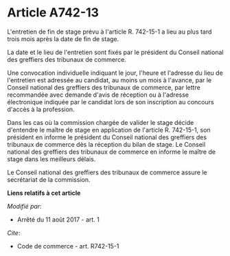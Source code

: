 # Article A742-13

L'entretien de fin de stage prévu à l'article R. 742-15-1 a lieu au plus tard trois mois après la date de fin de stage.

La date et le lieu de l'entretien sont fixés par le président du Conseil national des greffiers des tribunaux de commerce.

Une convocation individuelle indiquant le jour, l'heure et l'adresse du lieu de l'entretien est adressée au candidat, au
moins un mois à l'avance, par le Conseil national des greffiers des tribunaux de commerce, par lettre recommandée avec
demande d'avis de réception ou à l'adresse électronique indiquée par le candidat lors de son inscription au concours d'accès
à la profession.

Dans les cas où la commission chargée de valider le stage décide d'entendre le maître de stage en application de l'article R.
742-15-1, son président en informe le président du Conseil national des greffiers des tribunaux de commerce dès la réception
du bilan de stage. Le Conseil national des greffiers des tribunaux de commerce en informe le maître de stage dans les
meilleurs délais.

Le Conseil national des greffiers des tribunaux de commerce assure le secrétariat de la commission.

**Liens relatifs à cet article**

_Modifié par_:

  - Arrêté du 11 août 2017 - art. 1

_Cite_:

  - Code de commerce - art. R742-15-1
